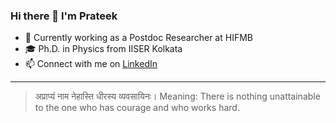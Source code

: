 ### Hi there 👋 I'm Prateek
- 🔭 Currently working as a Postdoc Researcher at HIFMB
- 🎓 Ph.D. in Physics from IISER Kolkata
- 📫 Connect with me on [LinkedIn](https://www.linkedin.com/in/prateek1science/)
---
> अप्राप्यं नाम नेहास्ति धीरस्य व्यवसायिनः।
> Meaning: There is nothing unattainable to the one who has courage and who works hard.

<!--
**prateek1verma/prateek1verma** is a ✨ _special_ ✨ repository because its `README.md` (this file) appears on your GitHub profile.

Here are some ideas to get you started:

- 🔭 I’m currently working on ...
- 🌱 I’m currently learning ...
- 👯 I’m looking to collaborate on ...
- 🤔 I’m looking for help with ...
- 💬 Ask me about ...
- 📫 How to reach me: ...
- 😄 Pronouns: ...
- ⚡ Fun fact: ...
-->
